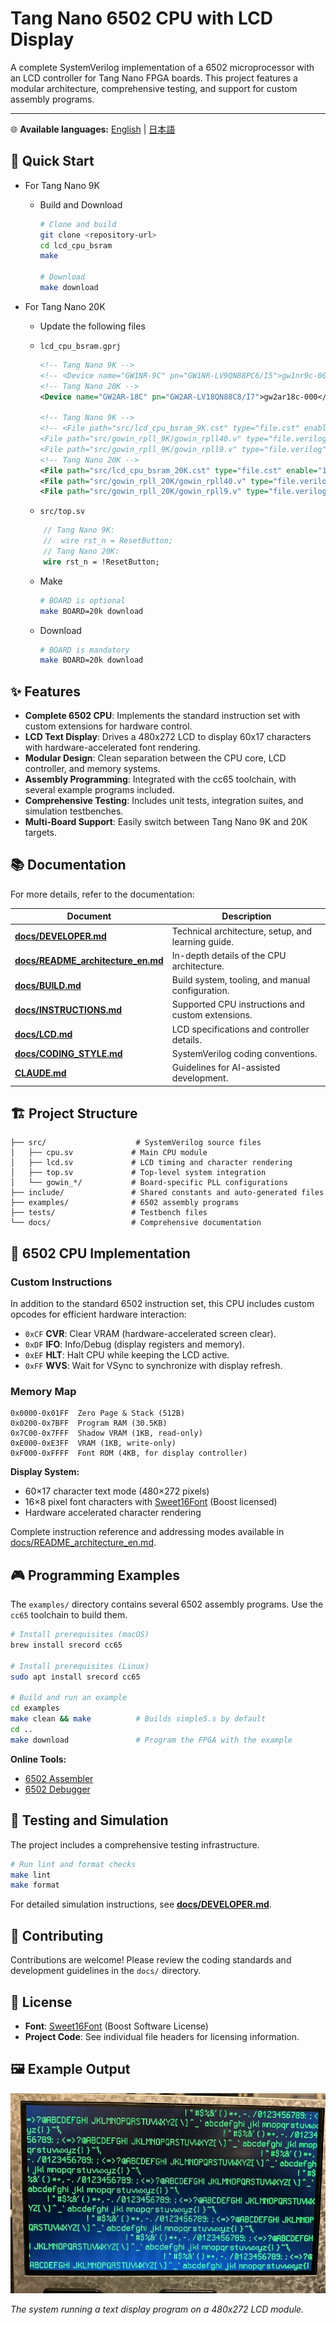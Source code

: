 # Tang Nano 6502 CPU with LCD Display

A complete SystemVerilog implementation of a 6502 microprocessor with an LCD controller for Tang Nano FPGA boards. This project features a modular architecture, comprehensive testing, and support for custom assembly programs.

---

🌐 **Available languages:** [English](./README.md) | [日本語](./README_ja.md)

## 🚀 Quick Start

-   For Tang Nano 9K

    -   Build and Download

        ```bash
        # Clone and build
        git clone <repository-url>
        cd lcd_cpu_bsram
        make

        # Download
        make download
        ```

-   For Tang Nano 20K

    -   Update the following files

    -   `lcd_cpu_bsram.gprj`

        ```xml
        <!-- Tang Nano 9K -->
        <!-- <Device name="GW1NR-9C" pn="GW1NR-LV9QN88PC6/I5">gw1nr9c-004</Device> -->
        <!-- Tang Nano 20K -->
        <Device name="GW2AR-18C" pn="GW2AR-LV18QN88C8/I7">gw2ar18c-000</Device>

        <!-- Tang Nano 9K -->
        <!-- <File path="src/lcd_cpu_bsram_9K.cst" type="file.cst" enable="1"/>
        <File path="src/gowin_rpll_9K/gowin_rpll40.v" type="file.verilog" enable="1"/>
        <File path="src/gowin_rpll_9K/gowin_rpll9.v" type="file.verilog" enable="1"/> -->
        <!-- Tang Nano 20K -->
        <File path="src/lcd_cpu_bsram_20K.cst" type="file.cst" enable="1"/>
        <File path="src/gowin_rpll_20K/gowin_rpll40.v" type="file.verilog" enable="1"/>
        <File path="src/gowin_rpll_20K/gowin_rpll9.v" type="file.verilog" enable="1"/>
        ```

    -   `src/top.sv`

    ```systemverilog
        // Tang Nano 9K:
        //  wire rst_n = ResetButton;
        // Tang Nano 20K:
        wire rst_n = !ResetButton;
    ```

    -   Make

        ```bash
        # BOARD is optional
        make BOARD=20k download
        ```

    -   Download

        ```bash
        # BOARD is mandatory
        make BOARD=20k download
        ```

## ✨ Features

-   **Complete 6502 CPU**: Implements the standard instruction set with custom extensions for hardware control.
-   **LCD Text Display**: Drives a 480x272 LCD to display 60x17 characters with hardware-accelerated font rendering.
-   **Modular Design**: Clean separation between the CPU core, LCD controller, and memory systems.
-   **Assembly Programming**: Integrated with the cc65 toolchain, with several example programs included.
-   **Comprehensive Testing**: Includes unit tests, integration suites, and simulation testbenches.
-   **Multi-Board Support**: Easily switch between Tang Nano 9K and 20K targets.

## 📚 Documentation

For more details, refer to the documentation:

| Document                                                               | Description                                        |
| ---------------------------------------------------------------------- | -------------------------------------------------- |
| **[docs/DEVELOPER.md](./docs/DEVELOPER.md)**                           | Technical architecture, setup, and learning guide. |
| **[docs/README_architecture_en.md](./docs/README_architecture_en.md)** | In-depth details of the CPU architecture.          |
| **[docs/BUILD.md](./docs/BUILD.md)**                                   | Build system, tooling, and manual configuration.   |
| **[docs/INSTRUCTIONS.md](./docs/INSTRUCTIONS.md)**                     | Supported CPU instructions and custom extensions.  |
| **[docs/LCD.md](./docs/LCD.md)**                                       | LCD specifications and controller details.         |
| **[docs/CODING_STYLE.md](./docs/CODING_STYLE.md)**                     | SystemVerilog coding conventions.                  |
| **[CLAUDE.md](./CLAUDE.md)**                                           | Guidelines for AI-assisted development.            |

## 🏗️ Project Structure

```
├── src/                    # SystemVerilog source files
│   ├── cpu.sv             # Main CPU module
│   ├── lcd.sv             # LCD timing and character rendering
│   ├── top.sv             # Top-level system integration
│   └── gowin_*/           # Board-specific PLL configurations
├── include/               # Shared constants and auto-generated files
├── examples/              # 6502 assembly programs
├── tests/                 # Testbench files
└── docs/                  # Comprehensive documentation
```

## 🧠 6502 CPU Implementation

### Custom Instructions

In addition to the standard 6502 instruction set, this CPU includes custom opcodes for efficient hardware interaction:

-   `0xCF` **CVR**: Clear VRAM (hardware-accelerated screen clear).
-   `0xDF` **IFO**: Info/Debug (display registers and memory).
-   `0xEF` **HLT**: Halt CPU while keeping the LCD active.
-   `0xFF` **WVS**: Wait for VSync to synchronize with display refresh.

### Memory Map

```
0x0000-0x01FF  Zero Page & Stack (512B)
0x0200-0x7BFF  Program RAM (30.5KB)
0x7C00-0x7FFF  Shadow VRAM (1KB, read-only)
0xE000-0xE3FF  VRAM (1KB, write-only)
0xF000-0xFFFF  Font ROM (4KB, for display controller)
```

**Display System:**

-   60×17 character text mode (480×272 pixels)
-   16×8 pixel font characters with [Sweet16Font](https://github.com/kmar/Sweet16Font) (Boost licensed)
-   Hardware accelerated character rendering

Complete instruction reference and addressing modes available in [docs/README_architecture_en.md](./docs/README_architecture_en.md).

## 🎮 Programming Examples

The `examples/` directory contains several 6502 assembly programs. Use the `cc65` toolchain to build them.

```bash
# Install prerequisites (macOS)
brew install srecord cc65

# Install prerequisites (Linux)
sudo apt install srecord cc65

# Build and run an example
cd examples
make clean && make          # Builds simple5.s by default
cd ..
make download               # Program the FPGA with the example
```

**Online Tools:**

-   [6502 Assembler](https://sokoide.github.io/6502-assembler/)
-   [6502 Debugger](https://sokoide.github.io/6502-emulator/)

## 🧪 Testing and Simulation

The project includes a comprehensive testing infrastructure.

```bash
# Run lint and format checks
make lint
make format
```

For detailed simulation instructions, see **[docs/DEVELOPER.md](./docs/DEVELOPER.md)**.

## 🤝 Contributing

Contributions are welcome! Please review the coding standards and development guidelines in the `docs/` directory.

## 📄 License

-   **Font**: [Sweet16Font](https://github.com/kmar/Sweet16Font) (Boost Software License)
-   **Project Code**: See individual file headers for licensing information.

## 🖼️ Example Output

![LCD Example](./docs/lcd.jpg)

_The system running a text display program on a 480x272 LCD module._
